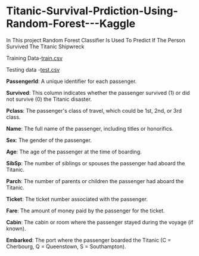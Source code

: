 # Titanic-Survival-Prdiction-Using-Random-Forest---Kaggle

In This project Random Forest Classifier Is Used To Predict If The Person Survived The Titanic Shipwreck

Training Data-[train.csv](https://github.com/IAMSAGAYAABINESH/Titanic-Survival-Prdiction-Using-Random-Forest---Kaggle/files/12327117/train.csv)

Testing data -[test.csv](https://github.com/IAMSAGAYAABINESH/Titanic-Survival-Prdiction-Using-Random-Forest---Kaggle/files/12327118/test.csv)

**PassengerId**: A unique identifier for each passenger.

**Survived**: This column indicates whether the passenger survived (1) or did not survive (0) the Titanic disaster.

**Pclass**: The passenger's class of travel, which could be 1st, 2nd, or 3rd class.

**Name**: The full name of the passenger, including titles or honorifics.

**Sex**: The gender of the passenger.

**Age**: The age of the passenger at the time of boarding.

**SibSp**: The number of siblings or spouses the passenger had aboard the Titanic.

**Parch**: The number of parents or children the passenger had aboard the Titanic.

**Ticket**: The ticket number associated with the passenger.

**Fare**: The amount of money paid by the passenger for the ticket.

**Cabin**: The cabin or room where the passenger stayed during the voyage (if known).

**Embarked**: The port where the passenger boarded the Titanic (C = Cherbourg, Q = Queenstown, S = Southampton).






